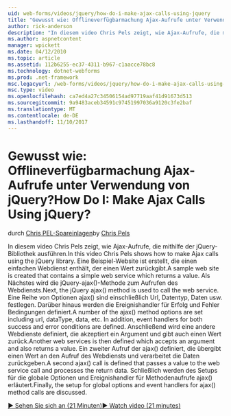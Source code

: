 ```yaml
---
uid: web-forms/videos/jquery/how-do-i-make-ajax-calls-using-jquery
title: "Gewusst wie: Offlineverfügbarmachung Ajax-Aufrufe unter Verwendung von jQuery? | Microsoft-Dokumentation"
author: rick-anderson
description: "In diesem video Chris Pels zeigt, wie Ajax-Aufrufe, die mithilfe der jQuery-Bibliothek ausführen. Eine Beispielwebsite, die einen einfachen Webdienst enthält die zurückgibt, wird erstellt..."
ms.author: aspnetcontent
manager: wpickett
ms.date: 04/12/2010
ms.topic: article
ms.assetid: 112b6255-ec37-4311-b967-c1aacce78bc8
ms.technology: dotnet-webforms
ms.prod: .net-framework
msc.legacyurl: /web-forms/videos/jquery/how-do-i-make-ajax-calls-using-jquery
msc.type: video
ms.openlocfilehash: ca7ed4a27c34506154ad97719aaf41d91673d513
ms.sourcegitcommit: 9a9483aceb34591c97451997036a9120c3fe2baf
ms.translationtype: MT
ms.contentlocale: de-DE
ms.lasthandoff: 11/10/2017
---
```

<a name="how-do-i-make-ajax-calls-using-jquery"></a><span data-ttu-id="7ed4d-105">Gewusst wie: Offlineverfügbarmachung Ajax-Aufrufe unter Verwendung von jQuery?</span><span class="sxs-lookup"><span data-stu-id="7ed4d-105">How Do I: Make Ajax Calls Using jQuery?</span></span>
====================
<span data-ttu-id="7ed4d-106">durch [Chris PEL-Spareinlagen](https://twitter.com/chrispels)</span><span class="sxs-lookup"><span data-stu-id="7ed4d-106">by [Chris Pels](https://twitter.com/chrispels)</span></span>

<span data-ttu-id="7ed4d-107">In diesem video Chris Pels zeigt, wie Ajax-Aufrufe, die mithilfe der jQuery-Bibliothek ausführen.</span><span class="sxs-lookup"><span data-stu-id="7ed4d-107">In this video Chris Pels shows how to make Ajax calls using the jQuery library.</span></span> <span data-ttu-id="7ed4d-108">Eine Beispiel-Website ist erstellt, die einen einfachen Webdienst enthält, der einen Wert zurückgibt.</span><span class="sxs-lookup"><span data-stu-id="7ed4d-108">A sample web site is created that contains a simple web service which returns a value.</span></span> <span data-ttu-id="7ed4d-109">Als Nächstes wird die jQuery-ajax()-Methode zum Aufrufen des Webdiensts.</span><span class="sxs-lookup"><span data-stu-id="7ed4d-109">Next, the jQuery ajax() method is used to call the web service.</span></span> <span data-ttu-id="7ed4d-110">Eine Reihe von Optionen ajax() sind einschließlich Url, Datentyp, Daten usw. festlegen. Darüber hinaus werden die Ereignishandler für Erfolg und Fehler Bedingungen definiert.</span><span class="sxs-lookup"><span data-stu-id="7ed4d-110">A number of the ajax() method options are set including url, dataType, data, etc. In addition, event handlers for both success and error conditions are defined.</span></span> <span data-ttu-id="7ed4d-111">Anschließend wird eine andere Webdienste definiert, die akzeptiert ein Argument und gibt auch einen Wert zurück.</span><span class="sxs-lookup"><span data-stu-id="7ed4d-111">Another web services is then defined which accepts an argument and also returns a value.</span></span> <span data-ttu-id="7ed4d-112">Ein zweiter Aufruf der ajax() definiert, die übergibt einen Wert an den Aufruf des Webdiensts und verarbeitet die Daten zurückgeben.</span><span class="sxs-lookup"><span data-stu-id="7ed4d-112">A second ajax() call is defined that passes a value to the web service call and processes the return data.</span></span> <span data-ttu-id="7ed4d-113">Schließlich werden des Setups für die globale Optionen und Ereignishandler für Methodenaufrufe ajax() erläutert.</span><span class="sxs-lookup"><span data-stu-id="7ed4d-113">Finally, the setup for global options and event handlers for ajax() method calls are discussed.</span></span>

[<span data-ttu-id="7ed4d-114">&#9654; Sehen Sie sich an (21 Minuten)</span><span class="sxs-lookup"><span data-stu-id="7ed4d-114">&#9654; Watch video (21 minutes)</span></span>](https://channel9.msdn.com/Blogs/ASP-NET-Site-Videos/how-do-i-make-ajax-calls-using-jquery)
